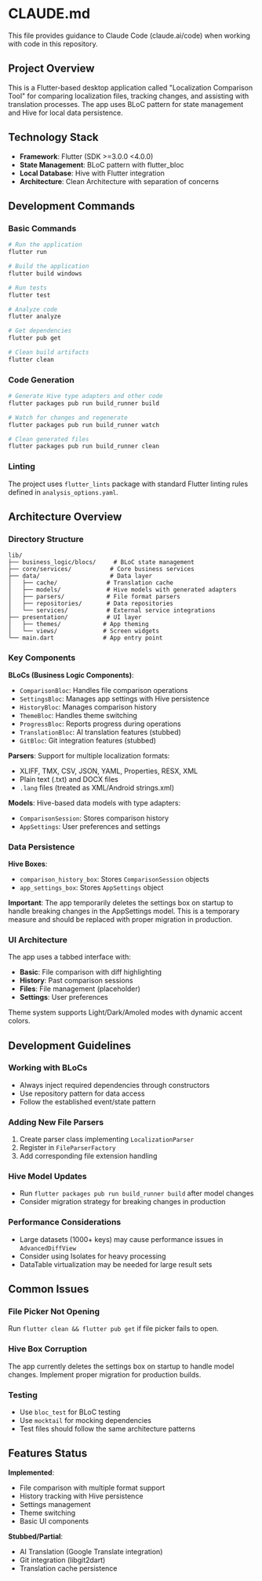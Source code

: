 # CLAUDE.md

This file provides guidance to Claude Code (claude.ai/code) when working with code in this repository.

## Project Overview

This is a Flutter-based desktop application called "Localization Comparison Tool" for comparing localization files, tracking changes, and assisting with translation processes. The app uses BLoC pattern for state management and Hive for local data persistence.

## Technology Stack

- **Framework**: Flutter (SDK >=3.0.0 <4.0.0)
- **State Management**: BLoC pattern with flutter_bloc
- **Local Database**: Hive with Flutter integration
- **Architecture**: Clean Architecture with separation of concerns

## Development Commands

### Basic Commands
```bash
# Run the application
flutter run

# Build the application
flutter build windows

# Run tests
flutter test

# Analyze code
flutter analyze

# Get dependencies
flutter pub get

# Clean build artifacts
flutter clean
```

### Code Generation
```bash
# Generate Hive type adapters and other code
flutter packages pub run build_runner build

# Watch for changes and regenerate
flutter packages pub run build_runner watch

# Clean generated files
flutter packages pub run build_runner clean
```

### Linting
The project uses `flutter_lints` package with standard Flutter linting rules defined in `analysis_options.yaml`.

## Architecture Overview

### Directory Structure
```
lib/
├── business_logic/blocs/     # BLoC state management
├── core/services/           # Core business services
├── data/                    # Data layer
│   ├── cache/              # Translation cache
│   ├── models/             # Hive models with generated adapters
│   ├── parsers/            # File format parsers
│   ├── repositories/       # Data repositories
│   └── services/           # External service integrations
├── presentation/           # UI layer
│   ├── themes/            # App theming
│   └── views/             # Screen widgets
└── main.dart              # App entry point
```

### Key Components

**BLoCs (Business Logic Components)**:
- `ComparisonBloc`: Handles file comparison operations
- `SettingsBloc`: Manages app settings with Hive persistence
- `HistoryBloc`: Manages comparison history
- `ThemeBloc`: Handles theme switching
- `ProgressBloc`: Reports progress during operations
- `TranslationBloc`: AI translation features (stubbed)
- `GitBloc`: Git integration features (stubbed)

**Parsers**: Support for multiple localization formats:
- XLIFF, TMX, CSV, JSON, YAML, Properties, RESX, XML
- Plain text (.txt) and DOCX files
- `.lang` files (treated as XML/Android strings.xml)

**Models**: Hive-based data models with type adapters:
- `ComparisonSession`: Stores comparison history
- `AppSettings`: User preferences and settings

### Data Persistence

**Hive Boxes**:
- `comparison_history_box`: Stores `ComparisonSession` objects
- `app_settings_box`: Stores `AppSettings` object

**Important**: The app temporarily deletes the settings box on startup to handle breaking changes in the AppSettings model. This is a temporary measure and should be replaced with proper migration in production.

### UI Architecture

The app uses a tabbed interface with:
- **Basic**: File comparison with diff highlighting
- **History**: Past comparison sessions
- **Files**: File management (placeholder)
- **Settings**: User preferences

Theme system supports Light/Dark/Amoled modes with dynamic accent colors.

## Development Guidelines

### Working with BLoCs
- Always inject required dependencies through constructors
- Use repository pattern for data access
- Follow the established event/state pattern

### Adding New File Parsers
1. Create parser class implementing `LocalizationParser`
2. Register in `FileParserFactory`
3. Add corresponding file extension handling

### Hive Model Updates
- Run `flutter packages pub run build_runner build` after model changes
- Consider migration strategy for breaking changes in production

### Performance Considerations
- Large datasets (1000+ keys) may cause performance issues in `AdvancedDiffView`
- Consider using Isolates for heavy processing
- DataTable virtualization may be needed for large result sets

## Common Issues

### File Picker Not Opening
Run `flutter clean && flutter pub get` if file picker fails to open.

### Hive Box Corruption
The app currently deletes the settings box on startup to handle model changes. Implement proper migration for production builds.

### Testing
- Use `bloc_test` for BLoC testing
- Use `mocktail` for mocking dependencies
- Test files should follow the same architecture patterns

## Features Status

**Implemented**:
- File comparison with multiple format support
- History tracking with Hive persistence
- Settings management
- Theme switching
- Basic UI components

**Stubbed/Partial**:
- AI Translation (Google Translate integration)
- Git integration (libgit2dart)
- Translation cache persistence